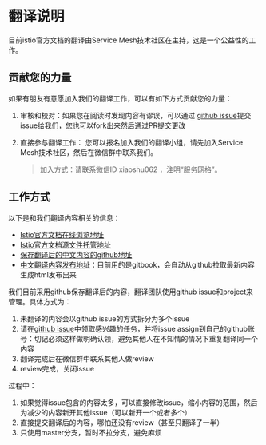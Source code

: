 # 翻译说明

目前istio官方文档的翻译由Service Mesh技术社区在主持，这是一个公益性的工作。

## 贡献您的力量

如果有朋友有意愿加入我们的翻译工作，可以有如下方式贡献您的力量：

1. 审核和校对：如果您在阅读时发现内容有谬误，可以通过 [github issue][]提交issue给我们，您也可以fork出来然后通过PR提交更改
2. 直接参与翻译工作： 您可以报名加入我们的翻译小组，请先加入Service Mesh技术社区，然后在微信群中联系我们。

	> 加入方式：请联系微信ID xiaoshu062 ，注明“服务网格”。

## 工作方式

以下是和我们翻译内容相关的信息：

- [Istio官方文档在线浏览地址][istio-publish]
- [Istio官方文档源文件托管地址][istio-source]
- [保存翻译后的中文内容的github地址][chinese-source]
- [中文翻译内容发布地址][chinese-publish]：目前用的是gitbook，会自动从github拉取最新内容生成html发布出来

我们目前采用github保存翻译后的内容，翻译团队使用github issue和project来管理。具体方式为：

1. 未翻译的内容会以github issue的方式拆分为多个issue
2. 请在[github issue]中领取感兴趣的任务，并将issue assign到自己的github账号：切记必须这样做明确认领，避免其他人在不知情的情况下重复翻译同一个内容
3. 翻译完成后在微信群中联系其他人做review
4. review完成，关闭issue

过程中：

1. 如果觉得issue包含的内容太多，可以直接修改issue，缩小内容的范围，然后为减少的内容新开其他issue（可以新开一个或者多个）
2. 直接提交翻译后的内容，哪怕还没有review（甚至只翻译了一半）
3. 只使用master分支，暂时不拉分支，避免麻烦

[github issue]:https://github.com/doczhcn/istio/issues
[istio-source]:https://github.com/istio/istio.github.io/tree/master/_docs
[istio-publish]:https://istio.io/docs/
[chinese-source]:https://github.com/doczhcn/istio
[chinese-publish]:https://doczhcn.gitbooks.io/istio/

